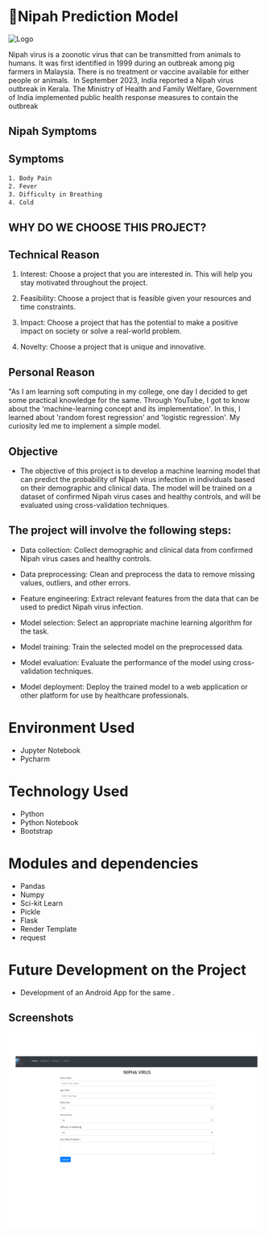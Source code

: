 
# 🦠Nipah Prediction Model

![Logo](https://1.bp.blogspot.com/-17UYemwApws/XmqhI6q9TlI/AAAAAAAAbZ4/-_3bgtqFMfwxGYeI4rJsUggqTCPUashJwCLcBGAsYHQ/s1600/Structure%2Bof%2Ba%2BHenipavirus.jpg)

Nipah virus is a zoonotic virus that can be transmitted from animals to humans. It was first identified in 1999 during an outbreak among pig farmers in Malaysia. There is no treatment or vaccine available for either people or animals. 
In September 2023, India reported a Nipah virus outbreak in Kerala. The Ministry of Health and Family Welfare, Government of India implemented public health response measures to contain the outbreak




## Nipah Symptoms





## Symptoms

    1. Body Pain
    2. Fever
    3. Difficulty in Breathing
    4. Cold
## WHY DO WE CHOOSE THIS PROJECT?

##  Technical Reason

1. Interest: Choose a project that you are interested in. This will help you stay motivated throughout the project.

2. Feasibility: Choose a project that is feasible given your resources and time constraints.

3. Impact: Choose a project that has the potential to make a positive impact on society or solve a real-world problem.

4. Novelty: Choose a project that is unique and innovative.

##  Personal Reason

"As I am learning soft computing in my college, one day I decided to get some practical knowledge for the same. Through YouTube, I got to know about the 'machine-learning concept and its implementation'. In this, I learned about 'random forest regression' and 'logistic regression'. My curiosity led me to implement a simple model.
## Objective

 - The objective of this project is to develop a machine learning model that can predict the probability of Nipah virus infection in individuals based on their demographic and clinical data. The model will be trained on a dataset of confirmed Nipah virus cases and healthy controls, and will be evaluated using cross-validation techniques.



## The project will involve the following steps:

- Data collection: Collect demographic and clinical data from confirmed Nipah virus cases and healthy controls.

- Data preprocessing: Clean and preprocess the data to remove missing values, outliers, and other errors.

- Feature engineering: Extract relevant features from the data that can be used to predict Nipah virus infection.

- Model selection: Select an appropriate machine learning algorithm for the task.

- Model training: Train the selected model on the preprocessed data.

- Model evaluation: Evaluate the performance of the model using cross-validation techniques.

- Model deployment: Deploy the trained model to a web application or other platform for use by healthcare professionals.





# Environment Used

+ Jupyter Notebook
+ Pycharm

# Technology Used

+ Python
+ Python Notebook
+ Bootstrap

# Modules and dependencies

+ Pandas
+ Numpy
+ Sci-kit Learn
+ Pickle
+ Flask
+ Render Template
+ request

# Future Development on the Project

- Development of an Android App for the same .








## Screenshots

![App Screenshot](https://github.com/Manu-Tyagi90/MyProjects.MachineLearning/blob/249b7ad98dc0cd61106e1f5547ed43a27d7c4455/solution%20Nipah%20virus/Picture3.png)

